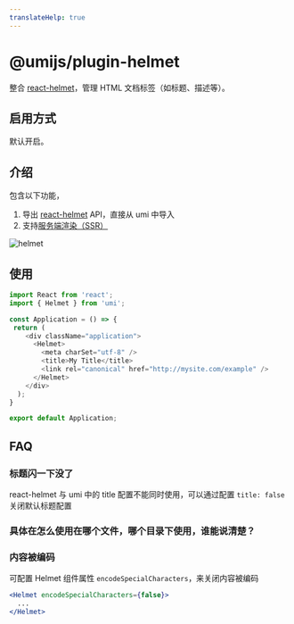 ```yaml
---
translateHelp: true
---
```


# @umijs/plugin-helmet


整合 [react-helmet](https://github.com/nfl/react-helmet)，管理 HTML 文档标签（如标题、描述等）。

## 启用方式

默认开启。

## 介绍

包含以下功能，

1. 导出 [react-helmet](https://github.com/nfl/react-helmet#example) API，直接从 umi 中导入
1. 支持[服务端渲染（SSR）](/zh-CN/docs/ssr)

![helmet](https://user-images.githubusercontent.com/13595509/82291009-b8c41580-99da-11ea-8d77-128f59a273e5.png)

## 使用

```js
import React from 'react';
import { Helmet } from 'umi';

const Application = () => {
 return (
    <div className="application">
      <Helmet>
        <meta charSet="utf-8" />
        <title>My Title</title>
        <link rel="canonical" href="http://mysite.com/example" />
      </Helmet>
    </div>
  );
}

export default Application;
```

## FAQ

### 标题闪一下没了

react-helmet 与 umi 中的 title 配置不能同时使用，可以通过配置 `title: false` 关闭默认标题配置
### 具体在怎么使用在哪个文件，哪个目录下使用，谁能说清楚？
### 内容被编码

可配置 Helmet 组件属性 `encodeSpecialCharacters`，来关闭内容被编码

```jsx
<Helmet encodeSpecialCharacters={false}>
  ...
</Helmet>
```
